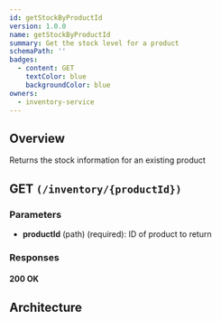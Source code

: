 ```yaml
---
id: getStockByProductId
version: 1.0.0
name: getStockByProductId
summary: Get the stock level for a product
schemaPath: ''
badges:
  - content: GET
    textColor: blue
    backgroundColor: blue
owners:
  - inventory-service
---
```

## Overview
Returns the stock information for an existing product




## GET `(/inventory/{productId})`

### Parameters
- **productId** (path) (required): ID of product to return




### Responses

#### <span className="text-green-500">200 OK</span>
<SchemaViewer file="response-200.json" maxHeight="500" id="response-200" />



## Architecture

<NodeGraph />
